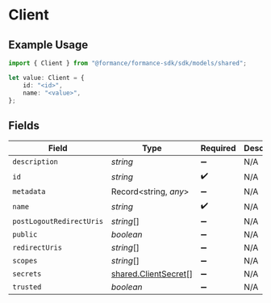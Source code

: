 # Client

## Example Usage

```typescript
import { Client } from "@formance/formance-sdk/sdk/models/shared";

let value: Client = {
    id: "<id>",
    name: "<value>",
};
```

## Fields

| Field                                                               | Type                                                                | Required                                                            | Description                                                         |
| ------------------------------------------------------------------- | ------------------------------------------------------------------- | ------------------------------------------------------------------- | ------------------------------------------------------------------- |
| `description`                                                       | *string*                                                            | :heavy_minus_sign:                                                  | N/A                                                                 |
| `id`                                                                | *string*                                                            | :heavy_check_mark:                                                  | N/A                                                                 |
| `metadata`                                                          | Record<string, *any*>                                               | :heavy_minus_sign:                                                  | N/A                                                                 |
| `name`                                                              | *string*                                                            | :heavy_check_mark:                                                  | N/A                                                                 |
| `postLogoutRedirectUris`                                            | *string*[]                                                          | :heavy_minus_sign:                                                  | N/A                                                                 |
| `public`                                                            | *boolean*                                                           | :heavy_minus_sign:                                                  | N/A                                                                 |
| `redirectUris`                                                      | *string*[]                                                          | :heavy_minus_sign:                                                  | N/A                                                                 |
| `scopes`                                                            | *string*[]                                                          | :heavy_minus_sign:                                                  | N/A                                                                 |
| `secrets`                                                           | [shared.ClientSecret](../../../sdk/models/shared/clientsecret.md)[] | :heavy_minus_sign:                                                  | N/A                                                                 |
| `trusted`                                                           | *boolean*                                                           | :heavy_minus_sign:                                                  | N/A                                                                 |